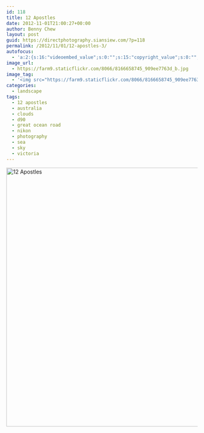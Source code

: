 ```yaml
---
id: 118
title: 12 Apostles
date: 2012-11-01T21:00:27+00:00
author: Benny Chew
layout: post
guid: https://directphotography.siansiew.com/?p=118
permalink: /2012/11/01/12-apostles-3/
autofocus:
  - 'a:2:{s:16:"videoembed_value";s:0:"";s:15:"copyright_value";s:0:"";}'
image_url:
  - https://farm9.staticflickr.com/8066/8166658745_909ee7763d_b.jpg
image_tag:
  - '<img src="https://farm9.staticflickr.com/8066/8166658745_909ee7763d_b.jpg" />'
categories:
  - landscape
tags:
  - 12 apostles
  - australia
  - clouds
  - d90
  - great ocean road
  - nikon
  - photography
  - sea
  - sky
  - victoria
---
```

<a href="https://farm9.staticflickr.com/8066/8166658745_909ee7763d_b.jpg" title="12 Apostles by siansiew, on Flickr" rel="lightbox"><img src="https://farm9.staticflickr.com/8066/8166658745_909ee7763d_b.jpg" width="1024" height="680" alt="12 Apostles" /></a>
